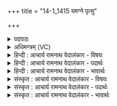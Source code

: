 +++
title = "14-1_1415 यमग्ने पृत्सु"

+++
<details><summary>पदपाठः</summary>

य꣢म्। अ꣢ग्ने। पृत्सु꣡। म꣡र्त्य꣢꣯म्। अ꣡वाः꣢꣯। वा꣡जे꣢꣯षु। यम्। जु꣣नाः꣢। सः। य꣡न्ता꣢꣯। श꣡श्व꣢꣯तीः। इ꣡षः꣢꣯। १४१५।
</details>

<details><summary>अधिमन्त्रम् (VC)</summary>

- अग्निः
- शुनःशेप आजीगर्तिः
- गायत्री
- षड्जः
</details>

<details><summary>हिन्दी : आचार्य रामनाथ वेदालंकार - विषयः</summary>

प्रथम मन्त्र में अग्नि नाम से जगदीश्वर की स्तुति है।
</details>

<details><summary>हिन्दी : आचार्य रामनाथ वेदालंकार - पदार्थः</summary>

पदार्थान्वय -  हे(अग्ने)अग्रनायक,तेजस्वी,सर्वान्तर्यामी जगदीश्वर!आप(यं मर्त्यम्)जिस मनुष्य की(पृत्सु)देवासुरसंग्रामों में(अवाः)रक्षा करो, (यम्)और जिसे(वाजेषु)आत्मिक,शारीरिक तथा सामाजिक बल की प्राप्ति के लिए(जुनाः)प्रेरित करो, (सः)वह(शश्वतीः)बहुत सी(इषः)अध्यात्म सम्पदाओं को(यन्ता)प्राप्त कर ले ॥१॥
</details>

<details><summary>हिन्दी : आचार्य रामनाथ वेदालंकार - भावार्थः</summary>

भावार्थ -  मनुष्य को विजय के लिए और ऐहिक तथा पारलौकिक समृद्धि के लिए अपने पुरुषार्थ के अतिरिक्त परमात्मा की कृपा भी अपेक्षित होती है ॥१॥
</details>

<details><summary>संस्कृत : आचार्य रामनाथ वेदालंकार - विषयः</summary>

तत्रादौ अग्निनाम्ना जगदीश्वरं स्तौति।
</details>

<details><summary>संस्कृत : आचार्य रामनाथ वेदालंकार - पदार्थः</summary>

पदार्थान्वय -  हे(अग्ने)अग्रनायक तेजस्विन् सर्वान्तर्यामिन् जगदीश्वर!त्वम्(यं मर्त्यम्)यं मनुष्यम्(पृत्सु)देवासुर-संग्रामेषु(अवाः)रक्षेः, (यम्)यं च(वाजेषु)आत्मिकदैहिकसामाजिकबलप्राप्त्यर्थम्।[निमित्तसप्तम्येषा।] (जुनाः)प्रेरयेः, (सः)असौ(शश्वतीः)बह्वीः।[शश्वदिति बहुनामधेयम्। निघं० ३।१।] (इषः)अध्यात्मसम्पत्तीः(यन्ता)लब्धा स्यात्।[अवाः,जुनाः इति अव रक्षणादौ,जुन गतौ इत्येतयोर्लेटि आडागमे सिपि इकारलोपे रूपम्। यन्ता इत्यत्र यमु उपरमे धातोस्तृन्]॥१॥२
</details>

<details><summary>संस्कृत : आचार्य रामनाथ वेदालंकार - भावार्थः</summary>

भावार्थ -  मनुष्येण विजयार्थमैहिकपारलौकिकसमृद्ध्यर्थं च स्वपुरुषार्थातिरिक्तं परमात्मनः कृपाप्यपेक्ष्यते ॥१॥
</details>